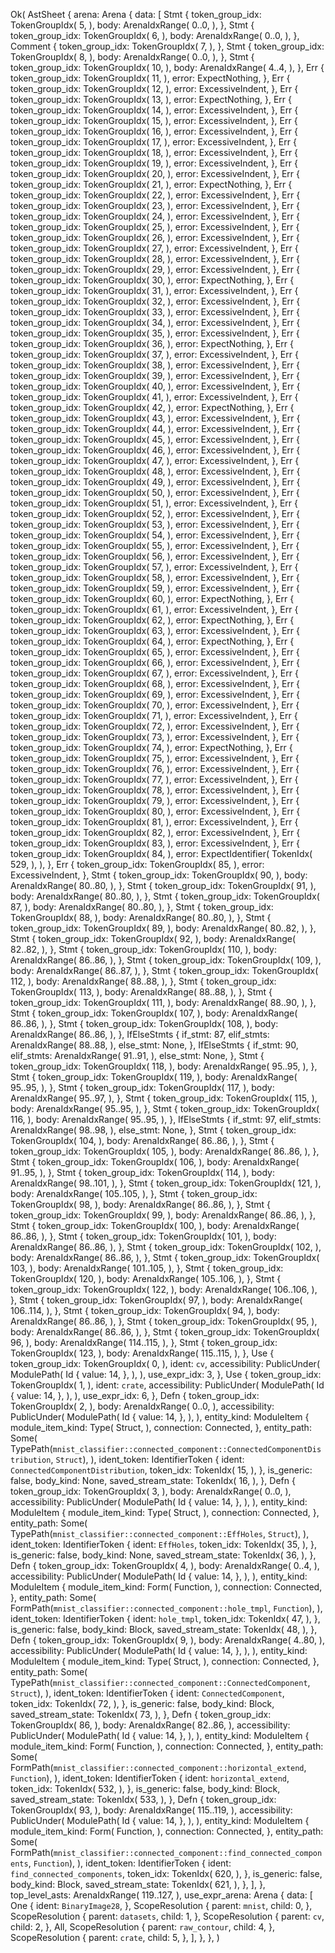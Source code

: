 Ok(
    AstSheet {
        arena: Arena {
            data: [
                Stmt {
                    token_group_idx: TokenGroupIdx(
                        5,
                    ),
                    body: ArenaIdxRange(
                        0..0,
                    ),
                },
                Stmt {
                    token_group_idx: TokenGroupIdx(
                        6,
                    ),
                    body: ArenaIdxRange(
                        0..0,
                    ),
                },
                Comment {
                    token_group_idx: TokenGroupIdx(
                        7,
                    ),
                },
                Stmt {
                    token_group_idx: TokenGroupIdx(
                        8,
                    ),
                    body: ArenaIdxRange(
                        0..0,
                    ),
                },
                Stmt {
                    token_group_idx: TokenGroupIdx(
                        10,
                    ),
                    body: ArenaIdxRange(
                        4..4,
                    ),
                },
                Err {
                    token_group_idx: TokenGroupIdx(
                        11,
                    ),
                    error: ExpectNothing,
                },
                Err {
                    token_group_idx: TokenGroupIdx(
                        12,
                    ),
                    error: ExcessiveIndent,
                },
                Err {
                    token_group_idx: TokenGroupIdx(
                        13,
                    ),
                    error: ExpectNothing,
                },
                Err {
                    token_group_idx: TokenGroupIdx(
                        14,
                    ),
                    error: ExcessiveIndent,
                },
                Err {
                    token_group_idx: TokenGroupIdx(
                        15,
                    ),
                    error: ExcessiveIndent,
                },
                Err {
                    token_group_idx: TokenGroupIdx(
                        16,
                    ),
                    error: ExcessiveIndent,
                },
                Err {
                    token_group_idx: TokenGroupIdx(
                        17,
                    ),
                    error: ExcessiveIndent,
                },
                Err {
                    token_group_idx: TokenGroupIdx(
                        18,
                    ),
                    error: ExcessiveIndent,
                },
                Err {
                    token_group_idx: TokenGroupIdx(
                        19,
                    ),
                    error: ExcessiveIndent,
                },
                Err {
                    token_group_idx: TokenGroupIdx(
                        20,
                    ),
                    error: ExcessiveIndent,
                },
                Err {
                    token_group_idx: TokenGroupIdx(
                        21,
                    ),
                    error: ExpectNothing,
                },
                Err {
                    token_group_idx: TokenGroupIdx(
                        22,
                    ),
                    error: ExcessiveIndent,
                },
                Err {
                    token_group_idx: TokenGroupIdx(
                        23,
                    ),
                    error: ExcessiveIndent,
                },
                Err {
                    token_group_idx: TokenGroupIdx(
                        24,
                    ),
                    error: ExcessiveIndent,
                },
                Err {
                    token_group_idx: TokenGroupIdx(
                        25,
                    ),
                    error: ExcessiveIndent,
                },
                Err {
                    token_group_idx: TokenGroupIdx(
                        26,
                    ),
                    error: ExcessiveIndent,
                },
                Err {
                    token_group_idx: TokenGroupIdx(
                        27,
                    ),
                    error: ExcessiveIndent,
                },
                Err {
                    token_group_idx: TokenGroupIdx(
                        28,
                    ),
                    error: ExcessiveIndent,
                },
                Err {
                    token_group_idx: TokenGroupIdx(
                        29,
                    ),
                    error: ExcessiveIndent,
                },
                Err {
                    token_group_idx: TokenGroupIdx(
                        30,
                    ),
                    error: ExpectNothing,
                },
                Err {
                    token_group_idx: TokenGroupIdx(
                        31,
                    ),
                    error: ExcessiveIndent,
                },
                Err {
                    token_group_idx: TokenGroupIdx(
                        32,
                    ),
                    error: ExcessiveIndent,
                },
                Err {
                    token_group_idx: TokenGroupIdx(
                        33,
                    ),
                    error: ExcessiveIndent,
                },
                Err {
                    token_group_idx: TokenGroupIdx(
                        34,
                    ),
                    error: ExcessiveIndent,
                },
                Err {
                    token_group_idx: TokenGroupIdx(
                        35,
                    ),
                    error: ExcessiveIndent,
                },
                Err {
                    token_group_idx: TokenGroupIdx(
                        36,
                    ),
                    error: ExpectNothing,
                },
                Err {
                    token_group_idx: TokenGroupIdx(
                        37,
                    ),
                    error: ExcessiveIndent,
                },
                Err {
                    token_group_idx: TokenGroupIdx(
                        38,
                    ),
                    error: ExcessiveIndent,
                },
                Err {
                    token_group_idx: TokenGroupIdx(
                        39,
                    ),
                    error: ExcessiveIndent,
                },
                Err {
                    token_group_idx: TokenGroupIdx(
                        40,
                    ),
                    error: ExcessiveIndent,
                },
                Err {
                    token_group_idx: TokenGroupIdx(
                        41,
                    ),
                    error: ExcessiveIndent,
                },
                Err {
                    token_group_idx: TokenGroupIdx(
                        42,
                    ),
                    error: ExpectNothing,
                },
                Err {
                    token_group_idx: TokenGroupIdx(
                        43,
                    ),
                    error: ExcessiveIndent,
                },
                Err {
                    token_group_idx: TokenGroupIdx(
                        44,
                    ),
                    error: ExcessiveIndent,
                },
                Err {
                    token_group_idx: TokenGroupIdx(
                        45,
                    ),
                    error: ExcessiveIndent,
                },
                Err {
                    token_group_idx: TokenGroupIdx(
                        46,
                    ),
                    error: ExcessiveIndent,
                },
                Err {
                    token_group_idx: TokenGroupIdx(
                        47,
                    ),
                    error: ExcessiveIndent,
                },
                Err {
                    token_group_idx: TokenGroupIdx(
                        48,
                    ),
                    error: ExcessiveIndent,
                },
                Err {
                    token_group_idx: TokenGroupIdx(
                        49,
                    ),
                    error: ExcessiveIndent,
                },
                Err {
                    token_group_idx: TokenGroupIdx(
                        50,
                    ),
                    error: ExcessiveIndent,
                },
                Err {
                    token_group_idx: TokenGroupIdx(
                        51,
                    ),
                    error: ExcessiveIndent,
                },
                Err {
                    token_group_idx: TokenGroupIdx(
                        52,
                    ),
                    error: ExcessiveIndent,
                },
                Err {
                    token_group_idx: TokenGroupIdx(
                        53,
                    ),
                    error: ExcessiveIndent,
                },
                Err {
                    token_group_idx: TokenGroupIdx(
                        54,
                    ),
                    error: ExcessiveIndent,
                },
                Err {
                    token_group_idx: TokenGroupIdx(
                        55,
                    ),
                    error: ExcessiveIndent,
                },
                Err {
                    token_group_idx: TokenGroupIdx(
                        56,
                    ),
                    error: ExcessiveIndent,
                },
                Err {
                    token_group_idx: TokenGroupIdx(
                        57,
                    ),
                    error: ExcessiveIndent,
                },
                Err {
                    token_group_idx: TokenGroupIdx(
                        58,
                    ),
                    error: ExcessiveIndent,
                },
                Err {
                    token_group_idx: TokenGroupIdx(
                        59,
                    ),
                    error: ExcessiveIndent,
                },
                Err {
                    token_group_idx: TokenGroupIdx(
                        60,
                    ),
                    error: ExpectNothing,
                },
                Err {
                    token_group_idx: TokenGroupIdx(
                        61,
                    ),
                    error: ExcessiveIndent,
                },
                Err {
                    token_group_idx: TokenGroupIdx(
                        62,
                    ),
                    error: ExpectNothing,
                },
                Err {
                    token_group_idx: TokenGroupIdx(
                        63,
                    ),
                    error: ExcessiveIndent,
                },
                Err {
                    token_group_idx: TokenGroupIdx(
                        64,
                    ),
                    error: ExpectNothing,
                },
                Err {
                    token_group_idx: TokenGroupIdx(
                        65,
                    ),
                    error: ExcessiveIndent,
                },
                Err {
                    token_group_idx: TokenGroupIdx(
                        66,
                    ),
                    error: ExcessiveIndent,
                },
                Err {
                    token_group_idx: TokenGroupIdx(
                        67,
                    ),
                    error: ExcessiveIndent,
                },
                Err {
                    token_group_idx: TokenGroupIdx(
                        68,
                    ),
                    error: ExcessiveIndent,
                },
                Err {
                    token_group_idx: TokenGroupIdx(
                        69,
                    ),
                    error: ExcessiveIndent,
                },
                Err {
                    token_group_idx: TokenGroupIdx(
                        70,
                    ),
                    error: ExcessiveIndent,
                },
                Err {
                    token_group_idx: TokenGroupIdx(
                        71,
                    ),
                    error: ExcessiveIndent,
                },
                Err {
                    token_group_idx: TokenGroupIdx(
                        72,
                    ),
                    error: ExcessiveIndent,
                },
                Err {
                    token_group_idx: TokenGroupIdx(
                        73,
                    ),
                    error: ExcessiveIndent,
                },
                Err {
                    token_group_idx: TokenGroupIdx(
                        74,
                    ),
                    error: ExpectNothing,
                },
                Err {
                    token_group_idx: TokenGroupIdx(
                        75,
                    ),
                    error: ExcessiveIndent,
                },
                Err {
                    token_group_idx: TokenGroupIdx(
                        76,
                    ),
                    error: ExcessiveIndent,
                },
                Err {
                    token_group_idx: TokenGroupIdx(
                        77,
                    ),
                    error: ExcessiveIndent,
                },
                Err {
                    token_group_idx: TokenGroupIdx(
                        78,
                    ),
                    error: ExcessiveIndent,
                },
                Err {
                    token_group_idx: TokenGroupIdx(
                        79,
                    ),
                    error: ExcessiveIndent,
                },
                Err {
                    token_group_idx: TokenGroupIdx(
                        80,
                    ),
                    error: ExcessiveIndent,
                },
                Err {
                    token_group_idx: TokenGroupIdx(
                        81,
                    ),
                    error: ExcessiveIndent,
                },
                Err {
                    token_group_idx: TokenGroupIdx(
                        82,
                    ),
                    error: ExcessiveIndent,
                },
                Err {
                    token_group_idx: TokenGroupIdx(
                        83,
                    ),
                    error: ExcessiveIndent,
                },
                Err {
                    token_group_idx: TokenGroupIdx(
                        84,
                    ),
                    error: ExpectIdentifier(
                        TokenIdx(
                            529,
                        ),
                    ),
                },
                Err {
                    token_group_idx: TokenGroupIdx(
                        85,
                    ),
                    error: ExcessiveIndent,
                },
                Stmt {
                    token_group_idx: TokenGroupIdx(
                        90,
                    ),
                    body: ArenaIdxRange(
                        80..80,
                    ),
                },
                Stmt {
                    token_group_idx: TokenGroupIdx(
                        91,
                    ),
                    body: ArenaIdxRange(
                        80..80,
                    ),
                },
                Stmt {
                    token_group_idx: TokenGroupIdx(
                        87,
                    ),
                    body: ArenaIdxRange(
                        80..80,
                    ),
                },
                Stmt {
                    token_group_idx: TokenGroupIdx(
                        88,
                    ),
                    body: ArenaIdxRange(
                        80..80,
                    ),
                },
                Stmt {
                    token_group_idx: TokenGroupIdx(
                        89,
                    ),
                    body: ArenaIdxRange(
                        80..82,
                    ),
                },
                Stmt {
                    token_group_idx: TokenGroupIdx(
                        92,
                    ),
                    body: ArenaIdxRange(
                        82..82,
                    ),
                },
                Stmt {
                    token_group_idx: TokenGroupIdx(
                        110,
                    ),
                    body: ArenaIdxRange(
                        86..86,
                    ),
                },
                Stmt {
                    token_group_idx: TokenGroupIdx(
                        109,
                    ),
                    body: ArenaIdxRange(
                        86..87,
                    ),
                },
                Stmt {
                    token_group_idx: TokenGroupIdx(
                        112,
                    ),
                    body: ArenaIdxRange(
                        88..88,
                    ),
                },
                Stmt {
                    token_group_idx: TokenGroupIdx(
                        113,
                    ),
                    body: ArenaIdxRange(
                        88..88,
                    ),
                },
                Stmt {
                    token_group_idx: TokenGroupIdx(
                        111,
                    ),
                    body: ArenaIdxRange(
                        88..90,
                    ),
                },
                Stmt {
                    token_group_idx: TokenGroupIdx(
                        107,
                    ),
                    body: ArenaIdxRange(
                        86..86,
                    ),
                },
                Stmt {
                    token_group_idx: TokenGroupIdx(
                        108,
                    ),
                    body: ArenaIdxRange(
                        86..86,
                    ),
                },
                IfElseStmts {
                    if_stmt: 87,
                    elif_stmts: ArenaIdxRange(
                        88..88,
                    ),
                    else_stmt: None,
                },
                IfElseStmts {
                    if_stmt: 90,
                    elif_stmts: ArenaIdxRange(
                        91..91,
                    ),
                    else_stmt: None,
                },
                Stmt {
                    token_group_idx: TokenGroupIdx(
                        118,
                    ),
                    body: ArenaIdxRange(
                        95..95,
                    ),
                },
                Stmt {
                    token_group_idx: TokenGroupIdx(
                        119,
                    ),
                    body: ArenaIdxRange(
                        95..95,
                    ),
                },
                Stmt {
                    token_group_idx: TokenGroupIdx(
                        117,
                    ),
                    body: ArenaIdxRange(
                        95..97,
                    ),
                },
                Stmt {
                    token_group_idx: TokenGroupIdx(
                        115,
                    ),
                    body: ArenaIdxRange(
                        95..95,
                    ),
                },
                Stmt {
                    token_group_idx: TokenGroupIdx(
                        116,
                    ),
                    body: ArenaIdxRange(
                        95..95,
                    ),
                },
                IfElseStmts {
                    if_stmt: 97,
                    elif_stmts: ArenaIdxRange(
                        98..98,
                    ),
                    else_stmt: None,
                },
                Stmt {
                    token_group_idx: TokenGroupIdx(
                        104,
                    ),
                    body: ArenaIdxRange(
                        86..86,
                    ),
                },
                Stmt {
                    token_group_idx: TokenGroupIdx(
                        105,
                    ),
                    body: ArenaIdxRange(
                        86..86,
                    ),
                },
                Stmt {
                    token_group_idx: TokenGroupIdx(
                        106,
                    ),
                    body: ArenaIdxRange(
                        91..95,
                    ),
                },
                Stmt {
                    token_group_idx: TokenGroupIdx(
                        114,
                    ),
                    body: ArenaIdxRange(
                        98..101,
                    ),
                },
                Stmt {
                    token_group_idx: TokenGroupIdx(
                        121,
                    ),
                    body: ArenaIdxRange(
                        105..105,
                    ),
                },
                Stmt {
                    token_group_idx: TokenGroupIdx(
                        98,
                    ),
                    body: ArenaIdxRange(
                        86..86,
                    ),
                },
                Stmt {
                    token_group_idx: TokenGroupIdx(
                        99,
                    ),
                    body: ArenaIdxRange(
                        86..86,
                    ),
                },
                Stmt {
                    token_group_idx: TokenGroupIdx(
                        100,
                    ),
                    body: ArenaIdxRange(
                        86..86,
                    ),
                },
                Stmt {
                    token_group_idx: TokenGroupIdx(
                        101,
                    ),
                    body: ArenaIdxRange(
                        86..86,
                    ),
                },
                Stmt {
                    token_group_idx: TokenGroupIdx(
                        102,
                    ),
                    body: ArenaIdxRange(
                        86..86,
                    ),
                },
                Stmt {
                    token_group_idx: TokenGroupIdx(
                        103,
                    ),
                    body: ArenaIdxRange(
                        101..105,
                    ),
                },
                Stmt {
                    token_group_idx: TokenGroupIdx(
                        120,
                    ),
                    body: ArenaIdxRange(
                        105..106,
                    ),
                },
                Stmt {
                    token_group_idx: TokenGroupIdx(
                        122,
                    ),
                    body: ArenaIdxRange(
                        106..106,
                    ),
                },
                Stmt {
                    token_group_idx: TokenGroupIdx(
                        97,
                    ),
                    body: ArenaIdxRange(
                        106..114,
                    ),
                },
                Stmt {
                    token_group_idx: TokenGroupIdx(
                        94,
                    ),
                    body: ArenaIdxRange(
                        86..86,
                    ),
                },
                Stmt {
                    token_group_idx: TokenGroupIdx(
                        95,
                    ),
                    body: ArenaIdxRange(
                        86..86,
                    ),
                },
                Stmt {
                    token_group_idx: TokenGroupIdx(
                        96,
                    ),
                    body: ArenaIdxRange(
                        114..115,
                    ),
                },
                Stmt {
                    token_group_idx: TokenGroupIdx(
                        123,
                    ),
                    body: ArenaIdxRange(
                        115..115,
                    ),
                },
                Use {
                    token_group_idx: TokenGroupIdx(
                        0,
                    ),
                    ident: `cv`,
                    accessibility: PublicUnder(
                        ModulePath(
                            Id {
                                value: 14,
                            },
                        ),
                    ),
                    use_expr_idx: 3,
                },
                Use {
                    token_group_idx: TokenGroupIdx(
                        1,
                    ),
                    ident: `crate`,
                    accessibility: PublicUnder(
                        ModulePath(
                            Id {
                                value: 14,
                            },
                        ),
                    ),
                    use_expr_idx: 6,
                },
                Defn {
                    token_group_idx: TokenGroupIdx(
                        2,
                    ),
                    body: ArenaIdxRange(
                        0..0,
                    ),
                    accessibility: PublicUnder(
                        ModulePath(
                            Id {
                                value: 14,
                            },
                        ),
                    ),
                    entity_kind: ModuleItem {
                        module_item_kind: Type(
                            Struct,
                        ),
                        connection: Connected,
                    },
                    entity_path: Some(
                        TypePath(`mnist_classifier::connected_component::ConnectedComponentDistribution`, `Struct`),
                    ),
                    ident_token: IdentifierToken {
                        ident: `ConnectedComponentDistribution`,
                        token_idx: TokenIdx(
                            15,
                        ),
                    },
                    is_generic: false,
                    body_kind: None,
                    saved_stream_state: TokenIdx(
                        16,
                    ),
                },
                Defn {
                    token_group_idx: TokenGroupIdx(
                        3,
                    ),
                    body: ArenaIdxRange(
                        0..0,
                    ),
                    accessibility: PublicUnder(
                        ModulePath(
                            Id {
                                value: 14,
                            },
                        ),
                    ),
                    entity_kind: ModuleItem {
                        module_item_kind: Type(
                            Struct,
                        ),
                        connection: Connected,
                    },
                    entity_path: Some(
                        TypePath(`mnist_classifier::connected_component::EffHoles`, `Struct`),
                    ),
                    ident_token: IdentifierToken {
                        ident: `EffHoles`,
                        token_idx: TokenIdx(
                            35,
                        ),
                    },
                    is_generic: false,
                    body_kind: None,
                    saved_stream_state: TokenIdx(
                        36,
                    ),
                },
                Defn {
                    token_group_idx: TokenGroupIdx(
                        4,
                    ),
                    body: ArenaIdxRange(
                        0..4,
                    ),
                    accessibility: PublicUnder(
                        ModulePath(
                            Id {
                                value: 14,
                            },
                        ),
                    ),
                    entity_kind: ModuleItem {
                        module_item_kind: Form(
                            Function,
                        ),
                        connection: Connected,
                    },
                    entity_path: Some(
                        FormPath(`mnist_classifier::connected_component::hole_tmpl`, `Function`),
                    ),
                    ident_token: IdentifierToken {
                        ident: `hole_tmpl`,
                        token_idx: TokenIdx(
                            47,
                        ),
                    },
                    is_generic: false,
                    body_kind: Block,
                    saved_stream_state: TokenIdx(
                        48,
                    ),
                },
                Defn {
                    token_group_idx: TokenGroupIdx(
                        9,
                    ),
                    body: ArenaIdxRange(
                        4..80,
                    ),
                    accessibility: PublicUnder(
                        ModulePath(
                            Id {
                                value: 14,
                            },
                        ),
                    ),
                    entity_kind: ModuleItem {
                        module_item_kind: Type(
                            Struct,
                        ),
                        connection: Connected,
                    },
                    entity_path: Some(
                        TypePath(`mnist_classifier::connected_component::ConnectedComponent`, `Struct`),
                    ),
                    ident_token: IdentifierToken {
                        ident: `ConnectedComponent`,
                        token_idx: TokenIdx(
                            72,
                        ),
                    },
                    is_generic: false,
                    body_kind: Block,
                    saved_stream_state: TokenIdx(
                        73,
                    ),
                },
                Defn {
                    token_group_idx: TokenGroupIdx(
                        86,
                    ),
                    body: ArenaIdxRange(
                        82..86,
                    ),
                    accessibility: PublicUnder(
                        ModulePath(
                            Id {
                                value: 14,
                            },
                        ),
                    ),
                    entity_kind: ModuleItem {
                        module_item_kind: Form(
                            Function,
                        ),
                        connection: Connected,
                    },
                    entity_path: Some(
                        FormPath(`mnist_classifier::connected_component::horizontal_extend`, `Function`),
                    ),
                    ident_token: IdentifierToken {
                        ident: `horizontal_extend`,
                        token_idx: TokenIdx(
                            532,
                        ),
                    },
                    is_generic: false,
                    body_kind: Block,
                    saved_stream_state: TokenIdx(
                        533,
                    ),
                },
                Defn {
                    token_group_idx: TokenGroupIdx(
                        93,
                    ),
                    body: ArenaIdxRange(
                        115..119,
                    ),
                    accessibility: PublicUnder(
                        ModulePath(
                            Id {
                                value: 14,
                            },
                        ),
                    ),
                    entity_kind: ModuleItem {
                        module_item_kind: Form(
                            Function,
                        ),
                        connection: Connected,
                    },
                    entity_path: Some(
                        FormPath(`mnist_classifier::connected_component::find_connected_components`, `Function`),
                    ),
                    ident_token: IdentifierToken {
                        ident: `find_connected_components`,
                        token_idx: TokenIdx(
                            620,
                        ),
                    },
                    is_generic: false,
                    body_kind: Block,
                    saved_stream_state: TokenIdx(
                        621,
                    ),
                },
            ],
        },
        top_level_asts: ArenaIdxRange(
            119..127,
        ),
        use_expr_arena: Arena {
            data: [
                One {
                    ident: `BinaryImage28`,
                },
                ScopeResolution {
                    parent: `mnist`,
                    child: 0,
                },
                ScopeResolution {
                    parent: `datasets`,
                    child: 1,
                },
                ScopeResolution {
                    parent: `cv`,
                    child: 2,
                },
                All,
                ScopeResolution {
                    parent: `raw_contour`,
                    child: 4,
                },
                ScopeResolution {
                    parent: `crate`,
                    child: 5,
                },
            ],
        },
    },
)